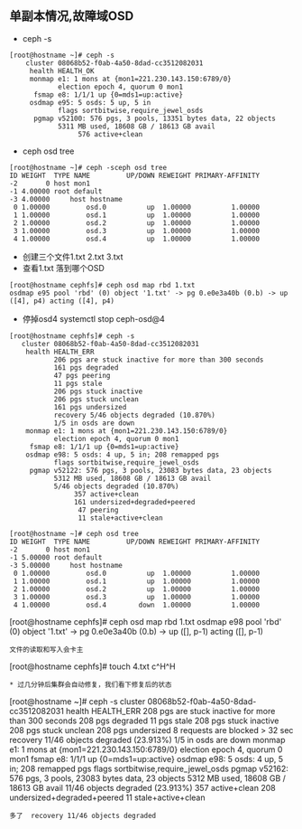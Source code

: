 
## 单副本情况,故障域OSD
* ceph -s
```
[root@hostname ~]# ceph -s
    cluster 08068b52-f0ab-4a50-8dad-cc3512082031
     health HEALTH_OK
     monmap e1: 1 mons at {mon1=221.230.143.150:6789/0}
            election epoch 4, quorum 0 mon1
      fsmap e8: 1/1/1 up {0=mds1=up:active}
     osdmap e95: 5 osds: 5 up, 5 in
            flags sortbitwise,require_jewel_osds
      pgmap v52100: 576 pgs, 3 pools, 13351 bytes data, 22 objects
            5311 MB used, 18608 GB / 18613 GB avail
                 576 active+clean
```
* ceph osd tree
```
[root@hostname ~]# ceph -sceph osd tree
ID WEIGHT  TYPE NAME         UP/DOWN REWEIGHT PRIMARY-AFFINITY 
-2       0 host mon1                                           
-1 4.00000 root default                                        
-3 4.00000     host hostname                                   
 0 1.00000         osd.0          up  1.00000          1.00000 
 1 1.00000         osd.1          up  1.00000          1.00000 
 2 1.00000         osd.2          up  1.00000          1.00000 
 3 1.00000         osd.3          up  1.00000          1.00000 
 4 1.00000         osd.4          up  1.00000          1.00000 
 ```
 * 创建三个文件1.txt 2.txt 3.txt
 * 查看1.txt 落到哪个OSD 
 ```
[root@hostname cephfs]# ceph osd map rbd 1.txt
osdmap e95 pool 'rbd' (0) object '1.txt' -> pg 0.e0e3a40b (0.b) -> up ([4], p4) acting ([4], p4)
```
* 停掉osd4
 systemctl stop ceph-osd@4
 ```
 [root@hostname cephfs]# ceph -s
    cluster 08068b52-f0ab-4a50-8dad-cc3512082031
     health HEALTH_ERR
            206 pgs are stuck inactive for more than 300 seconds
            161 pgs degraded
            47 pgs peering
            11 pgs stale
            206 pgs stuck inactive
            206 pgs stuck unclean
            161 pgs undersized
            recovery 5/46 objects degraded (10.870%)
            1/5 in osds are down
     monmap e1: 1 mons at {mon1=221.230.143.150:6789/0}
            election epoch 4, quorum 0 mon1
      fsmap e8: 1/1/1 up {0=mds1=up:active}
     osdmap e98: 5 osds: 4 up, 5 in; 208 remapped pgs
            flags sortbitwise,require_jewel_osds
      pgmap v52122: 576 pgs, 3 pools, 23083 bytes data, 23 objects
            5312 MB used, 18608 GB / 18613 GB avail
            5/46 objects degraded (10.870%)
                 357 active+clean
                 161 undersized+degraded+peered
                  47 peering
                  11 stale+active+clean
```
```
[root@hostname ~]# ceph osd tree
ID WEIGHT  TYPE NAME         UP/DOWN REWEIGHT PRIMARY-AFFINITY 
-2       0 host mon1                                           
-1 5.00000 root default                                        
-3 5.00000     host hostname                                   
 0 1.00000         osd.0          up  1.00000          1.00000 
 1 1.00000         osd.1          up  1.00000          1.00000 
 2 1.00000         osd.2          up  1.00000          1.00000 
 3 1.00000         osd.3          up  1.00000          1.00000 
 4 1.00000         osd.4        down  1.00000          1.00000 
```
[root@hostname cephfs]# ceph osd map rbd 1.txt
osdmap e98 pool 'rbd' (0) object '1.txt' -> pg 0.e0e3a40b (0.b) -> up ([], p-1) acting ([], p-1)
```
文件的读取和写入会卡主
```
[root@hostname cephfs]# touch 4.txt
c^H^H
```
* 过几分钟后集群会自动修复，我们看下修复后的状态

```
[root@hostname ~]# ceph -s
    cluster 08068b52-f0ab-4a50-8dad-cc3512082031
     health HEALTH_ERR
            208 pgs are stuck inactive for more than 300 seconds
            208 pgs degraded
            11 pgs stale
            208 pgs stuck inactive
            208 pgs stuck unclean
            208 pgs undersized
            8 requests are blocked > 32 sec    
            recovery 11/46 objects degraded (23.913%)
            1/5 in osds are down
     monmap e1: 1 mons at {mon1=221.230.143.150:6789/0}
            election epoch 4, quorum 0 mon1
      fsmap e8: 1/1/1 up {0=mds1=up:active}
     osdmap e98: 5 osds: 4 up, 5 in; 208 remapped pgs
            flags sortbitwise,require_jewel_osds
      pgmap v52162: 576 pgs, 3 pools, 23083 bytes data, 23 objects
            5312 MB used, 18608 GB / 18613 GB avail
            11/46 objects degraded (23.913%)
                 357 active+clean
                 208 undersized+degraded+peered
                  11 stale+active+clean
```
多了  recovery 11/46 objects degraded

